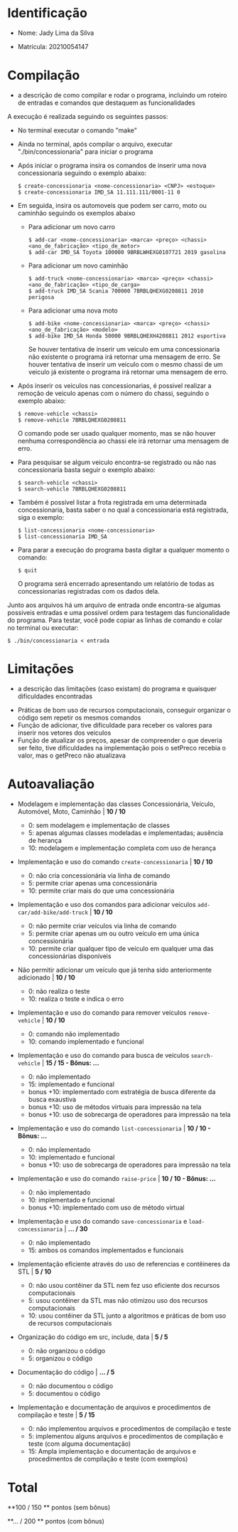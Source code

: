 
# Identificação

* Nome: Jady Lima da Silva

* Matrícula: 20210054147
  
# Compilação  

* a descrição de como compilar e rodar o programa, incluindo um roteiro de entradas e comandos que destaquem as funcionalidades 

A execução é realizada seguindo os seguintes passos:
- No terminal executar o comando "make" 
- Ainda no terminal, após compilar o arquivo, executar "./bin/concessionaria" para iniciar o programa
- Após iniciar o programa insira os comandos de inserir uma nova concessionaria seguindo o exemplo abaixo:
  ```
  $ create-concessionaria <nome-concessionaria> <CNPJ> <estoque>
  $ create-concessionaria IMD_SA 11.111.111/0001-11 0
  ```
- Em seguida, insira os automoveis que podem ser carro, moto ou caminhão seguindo os exemplos abaixo
  - Para adicionar um novo carro
    ```
    $ add-car <nome-concessionaria> <marca> <preço> <chassi> <ano_de_fabricação> <tipo_de_motor>
    $ add-car IMD_SA Toyota 100000 9BRBLWHEXG0107721 2019 gasolina
    ```
  - Para adicionar um novo caminhão
    ```
    $ add-truck <nome-concessionaria> <marca> <preço> <chassi> <ano_de_fabricação> <tipo_de_carga>
    $ add-truck IMD_SA Scania 700000 7BRBLQHEXG0208811 2010 perigosa
    ```
  - Para adicionar uma nova moto
    ```
    $ add-bike <nome-concessionaria> <marca> <preço> <chassi> <ano_de_fabricação> <modelo>
    $ add-bike IMD_SA Honda 50000 9BRBLQHEXH4208811 2012 esportiva
    ```
    Se houver tentativa de inserir um veiculo em uma concessionaria não existente o programa irá retornar uma mensagem de erro.
    Se houver tentativa de inserir um veiculo com o mesmo chassi de um veiculo já existente o programa irá retornar uma mensagem de erro.

- Após inserir os veiculos nas concessionarias, é possivel realizar a remoção de veiculo apenas com o número do chassi, seguindo o exemplo abaixo:
  ```
  $ remove-vehicle <chassi>
  $ remove-vehicle 7BRBLQHEXG0208811
  ```
  O comando pode ser usado qualquer momento, mas se não houver nenhuma correspondência ao chassi ele irá retornar uma mensagem de erro.

- Para pesquisar se algum veiculo encontra-se registrado ou não nas concessionaria basta seguir o exemplo abaixo:
  ```
  $ search-vehicle <chassi>
  $ search-vehicle 7BRBLQHEXG0208811
  ```
- Também é possível listar a frota registrada em uma determinada concessionaria, basta saber o no qual a concessionaria está registrada, siga o exemplo:
  ```
  $ list-concessionaria <nome-concessionaria>
  $ list-concessionaria IMD_SA
  ```
- Para parar a execução do programa basta digitar a qualquer momento o comando:
  ```
  $ quit
  ```
  O programa será encerrado apresentando um relatório de todas as concessionarias registradas com os dados dela.

Junto aos arquivos há um arquivo de entrada onde encontra-se algumas possiveis entradas e uma possivel ordem para testagem das funcionalidade do programa. Para testar, você pode copiar as linhas de comando e colar no terminal ou executar:
   ```
  $ ./bin/concessionaria < entrada
  ```

# Limitações

* a descrição das limitações (caso existam) do programa e quaisquer dificuldades encontradas
- Práticas de bom uso de recursos computacionais, conseguir organizar o código sem repetir os mesmos comandos
- Função de adicionar, tive dificuldade para receber os valores para inserir nos vetores dos veiculos
- Função de atualizar os preços, apesar de compreender o que deveria ser feito, tive dificuldades na implementação pois o setPreco recebia o valor, mas o getPreco não atualizava

# Autoavaliação

- Modelagem e implementação das classes Concessionária, Veículo, Automóvel, Moto, Caminhão | **10 / 10**
  - 0: sem modelagem e implementação de classes
  - 5: apenas algumas classes modeladas e implementadas; ausência de herança
  - 10: modelagem e implementação completa com uso de herança
  
- Implementação e uso do comando `create-concessionaria` | **10 / 10**
  - 0: não cria concessionária via linha de comando 
  - 5: permite criar apenas uma concessionária
  - 10: permite criar mais do que uma concessionária
  
- Implementação e uso dos comandos para adicionar veículos `add-car/add-bike/add-truck` | **10 / 10**
  - 0: não permite criar veículos via linha de comando
  - 5: permite criar apenas um ou outro veículo em uma única concessionária
  - 10: permite criar qualquer tipo de veículo em qualquer uma das concessionárias disponíveis

- Não permitir adicionar um veículo que já tenha sido anteriormente adicionado | **10 / 10**
  - 0: não realiza o teste
  - 10: realiza o teste e indica o erro  

- Implementação e uso do comando para remover veículos `remove-vehicle` | **10 / 10**
  - 0: comando não implementado
  - 10: comando implementado e funcional

- Implementação e uso do comando para busca de veículos `search-vehicle` | **15 / 15 - Bônus: ...**
  - 0: não implementado
  - 15: implementado e funcional
  - bonus +10: implementado com estratégia de busca diferente da busca exaustiva
  - bonus +10: uso de métodos virtuais para impressão na tela
  - bonus +10: uso de sobrecarga de operadores para impressão na tela

- Implementação e uso do comando `list-concessionaria` | **10 / 10 - Bônus: ...**
  - 0: não implementado
  - 10: implementado e funcional   
  - bonus +10: uso de sobrecarga de operadores para impressão na tela

- Implementação e uso do comando `raise-price` | **10 / 10 - Bônus: ...**
  - 0: não implementado
  - 10: implementado e funcional 
  - bonus +10: implementado com uso de método virtual

- Implementação e uso do comando `save-concessionaria` e `load-concessionaria` | **... / 30**
  - 0: não implementado
  - 15: ambos os comandos implementados e funcionais
  
- Implementação eficiente através do uso de referencias e contêineres da STL | **5 / 10**
  - 0: não usou contêiner da STL nem fez uso eficiente dos recursos computacionais
  - 5: usou contêiner da STL mas não otimizou uso dos recursos computacionais
  - 10: usou contêiner da STL junto a algoritmos e práticas de bom uso de recursos computacionais
  
- Organização do código em src, include, data | **5 / 5**
  - 0: não organizou o código
  - 5: organizou o código 
  
- Documentação do código | **... / 5**
  - 0: não documentou o código
  - 5: documentou o código 
  
- Implementação e documentação de arquivos e procedimentos de compilação e teste | **5 / 15**
  - 0: não implementou arquivos e procedimentos de compilação e teste
  - 5: implementou alguns arquivos e procedimentos de compilação e teste (com alguma documentação) 
  - 15: Ampla implementação e documentação de arquivos e procedimentos de compilação e teste (com exemplos)
 
 # Total
 
 **100 / 150 ** pontos (sem bônus)
 
 **... / 200 ** pontos (com bônus)
